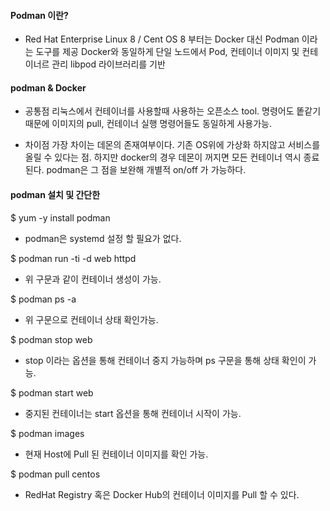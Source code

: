 #### Podman 이란?

- Red Hat Enterprise Linux 8 / Cent OS 8 부터는 Docker 대신 Podman 이라는 도구를 제공
Docker와 동일하게 단일 노드에서 Pod, 컨테이너 이미지 및 컨테이너르 관리
libpod 라이브러리를 기반

#### podman & Docker

- 공통점
리눅스에서 컨테이너를 사용할때 사용하는 오픈소스 tool.
명령어도 똩같기 때문에 이미지의 pull, 컨테이너 실행 명령어들도 동일하게 사용가능.

- 차이점
가장 차이는 데몬의 존재여부이다.
기존 OS위에 가상화 하지않고 서비스를 올릴 수 있다는 점.
하지만 docker의 경우 데몬이 꺼지면 모든 컨테이너 역시 종료된다.
podman은 그 점을 보완해 개별적 on/off 가 가능하다.

#### podman 설치 및 간단한 


$ yum -y install podman

- podman은 systemd 설정 할 필요가 없다.

$ podman run -ti -d web httpd

- 위 구문과 같이 컨테이너 생성이 가능.

$ podman ps -a 

- 위 구문으로 컨테이너 상태 확인가능.

$ podman stop web 

- stop 이라는 옵션을 통해 컨테이너 중지 가능하며 ps 구문을 통해 상태 확인이 가능.

$ podman start web 

- 중지된 컨테이너는 start 옵션을 통해 컨테이너 시작이 가능.

$ podman images

- 현재 Host에 Pull 된 컨테이너 이미지를 확인 가능.

$ podman pull centos

- RedHat Registry 혹은 Docker Hub의 컨테이너 이미지를 Pull 할 수 있다.

